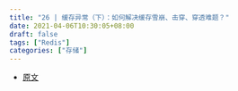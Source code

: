 ```yaml
---
title: "26 | 缓存异常（下）：如何解决缓存雪崩、击穿、穿透难题？"
date: 2021-04-06T10:30:05+08:00
draft: false
tags: ["Redis"]
categories: ["存储"]
---
```


- [原文](https://time.geekbang.org/column/article/296586)